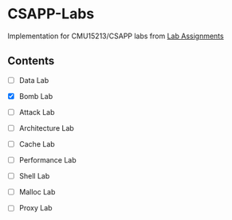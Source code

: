 # CSAPP-Labs

Implementation for CMU15213/CSAPP labs from [Lab Assignments](http://csapp.cs.cmu.edu/3e/labs.html)

## Contents

- [ ] Data Lab
- [x] Bomb Lab

- [ ] Attack Lab

- [ ] Architecture Lab

- [ ] Cache Lab

- [ ] Performance Lab

- [ ] Shell Lab

- [ ] Malloc Lab

- [ ] Proxy Lab
